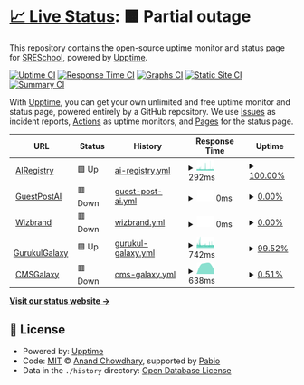 # [📈 Live Status](https://SRESchool.github.io/AllWizbrand-monitor-upptime): <!--live status--> **🟧 Partial outage**

This repository contains the open-source uptime monitor and status page for [SRESchool](https://SRESchool.github.io/AllWizbrand-monitor-upptime), powered by [Upptime](https://github.com/upptime/upptime).

[![Uptime CI](https://github.com/SRESchool/AllWizbrand-monitor-upptime/workflows/Uptime%20CI/badge.svg)](https://github.com/SRESchool/AllWizbrand-monitor-upptime/actions?query=workflow%3A%22Uptime+CI%22)
[![Response Time CI](https://github.com/SRESchool/AllWizbrand-monitor-upptime/workflows/Response%20Time%20CI/badge.svg)](https://github.com/SRESchool/AllWizbrand-monitor-upptime/actions?query=workflow%3A%22Response+Time+CI%22)
[![Graphs CI](https://github.com/SRESchool/AllWizbrand-monitor-upptime/workflows/Graphs%20CI/badge.svg)](https://github.com/SRESchool/AllWizbrand-monitor-upptime/actions?query=workflow%3A%22Graphs+CI%22)
[![Static Site CI](https://github.com/SRESchool/AllWizbrand-monitor-upptime/workflows/Static%20Site%20CI/badge.svg)](https://github.com/SRESchool/AllWizbrand-monitor-upptime/actions?query=workflow%3A%22Static+Site+CI%22)
[![Summary CI](https://github.com/SRESchool/AllWizbrand-monitor-upptime/workflows/Summary%20CI/badge.svg)](https://github.com/SRESchool/AllWizbrand-monitor-upptime/actions?query=workflow%3A%22Summary+CI%22)

With [Upptime](https://upptime.js.org), you can get your own unlimited and free uptime monitor and status page, powered entirely by a GitHub repository. We use [Issues](https://github.com/SRESchool/AllWizbrand-monitor-upptime/issues) as incident reports, [Actions](https://github.com/SRESchool/AllWizbrand-monitor-upptime/actions) as uptime monitors, and [Pages](https://SRESchool.github.io/AllWizbrand-monitor-upptime) for the status page.

<!--start: status pages-->
<!-- This summary is generated by Upptime (https://github.com/upptime/upptime) -->
<!-- Do not edit this manually, your changes will be overwritten -->
<!-- prettier-ignore -->
| URL | Status | History | Response Time | Uptime |
| --- | ------ | ------- | ------------- | ------ |
| <img alt="" src="https://icons.duckduckgo.com/ip3/airegistry.co.ico" height="13"> [AIRegistry](https://airegistry.co) | 🟩 Up | [ai-registry.yml](https://github.com/SRESchool/AllWizbrand-monitor-upptime/commits/HEAD/history/ai-registry.yml) | <details><summary><img alt="Response time graph" src="./graphs/ai-registry/response-time-week.png" height="20"> 292ms</summary><br><a href="https://SRESchool.github.io/AllWizbrand-monitor-upptime/history/ai-registry"><img alt="Response time 292" src="https://img.shields.io/endpoint?url=https%3A%2F%2Fraw.githubusercontent.com%2FSRESchool%2FAllWizbrand-monitor-upptime%2FHEAD%2Fapi%2Fai-registry%2Fresponse-time.json"></a><br><a href="https://SRESchool.github.io/AllWizbrand-monitor-upptime/history/ai-registry"><img alt="24-hour response time 288" src="https://img.shields.io/endpoint?url=https%3A%2F%2Fraw.githubusercontent.com%2FSRESchool%2FAllWizbrand-monitor-upptime%2FHEAD%2Fapi%2Fai-registry%2Fresponse-time-day.json"></a><br><a href="https://SRESchool.github.io/AllWizbrand-monitor-upptime/history/ai-registry"><img alt="7-day response time 292" src="https://img.shields.io/endpoint?url=https%3A%2F%2Fraw.githubusercontent.com%2FSRESchool%2FAllWizbrand-monitor-upptime%2FHEAD%2Fapi%2Fai-registry%2Fresponse-time-week.json"></a><br><a href="https://SRESchool.github.io/AllWizbrand-monitor-upptime/history/ai-registry"><img alt="30-day response time 292" src="https://img.shields.io/endpoint?url=https%3A%2F%2Fraw.githubusercontent.com%2FSRESchool%2FAllWizbrand-monitor-upptime%2FHEAD%2Fapi%2Fai-registry%2Fresponse-time-month.json"></a><br><a href="https://SRESchool.github.io/AllWizbrand-monitor-upptime/history/ai-registry"><img alt="1-year response time 292" src="https://img.shields.io/endpoint?url=https%3A%2F%2Fraw.githubusercontent.com%2FSRESchool%2FAllWizbrand-monitor-upptime%2FHEAD%2Fapi%2Fai-registry%2Fresponse-time-year.json"></a></details> | <details><summary><a href="https://SRESchool.github.io/AllWizbrand-monitor-upptime/history/ai-registry">100.00%</a></summary><a href="https://SRESchool.github.io/AllWizbrand-monitor-upptime/history/ai-registry"><img alt="All-time uptime 100.00%" src="https://img.shields.io/endpoint?url=https%3A%2F%2Fraw.githubusercontent.com%2FSRESchool%2FAllWizbrand-monitor-upptime%2FHEAD%2Fapi%2Fai-registry%2Fuptime.json"></a><br><a href="https://SRESchool.github.io/AllWizbrand-monitor-upptime/history/ai-registry"><img alt="24-hour uptime 100.00%" src="https://img.shields.io/endpoint?url=https%3A%2F%2Fraw.githubusercontent.com%2FSRESchool%2FAllWizbrand-monitor-upptime%2FHEAD%2Fapi%2Fai-registry%2Fuptime-day.json"></a><br><a href="https://SRESchool.github.io/AllWizbrand-monitor-upptime/history/ai-registry"><img alt="7-day uptime 100.00%" src="https://img.shields.io/endpoint?url=https%3A%2F%2Fraw.githubusercontent.com%2FSRESchool%2FAllWizbrand-monitor-upptime%2FHEAD%2Fapi%2Fai-registry%2Fuptime-week.json"></a><br><a href="https://SRESchool.github.io/AllWizbrand-monitor-upptime/history/ai-registry"><img alt="30-day uptime 100.00%" src="https://img.shields.io/endpoint?url=https%3A%2F%2Fraw.githubusercontent.com%2FSRESchool%2FAllWizbrand-monitor-upptime%2FHEAD%2Fapi%2Fai-registry%2Fuptime-month.json"></a><br><a href="https://SRESchool.github.io/AllWizbrand-monitor-upptime/history/ai-registry"><img alt="1-year uptime 100.00%" src="https://img.shields.io/endpoint?url=https%3A%2F%2Fraw.githubusercontent.com%2FSRESchool%2FAllWizbrand-monitor-upptime%2FHEAD%2Fapi%2Fai-registry%2Fuptime-year.json"></a></details>
| <img alt="" src="https://icons.duckduckgo.com/ip3/guestpostai.com.ico" height="13"> [GuestPostAI](https://guestpostai.com) | 🟥 Down | [guest-post-ai.yml](https://github.com/SRESchool/AllWizbrand-monitor-upptime/commits/HEAD/history/guest-post-ai.yml) | <details><summary><img alt="Response time graph" src="./graphs/guest-post-ai/response-time-week.png" height="20"> 0ms</summary><br><a href="https://SRESchool.github.io/AllWizbrand-monitor-upptime/history/guest-post-ai"><img alt="Response time 0" src="https://img.shields.io/endpoint?url=https%3A%2F%2Fraw.githubusercontent.com%2FSRESchool%2FAllWizbrand-monitor-upptime%2FHEAD%2Fapi%2Fguest-post-ai%2Fresponse-time.json"></a><br><a href="https://SRESchool.github.io/AllWizbrand-monitor-upptime/history/guest-post-ai"><img alt="24-hour response time 0" src="https://img.shields.io/endpoint?url=https%3A%2F%2Fraw.githubusercontent.com%2FSRESchool%2FAllWizbrand-monitor-upptime%2FHEAD%2Fapi%2Fguest-post-ai%2Fresponse-time-day.json"></a><br><a href="https://SRESchool.github.io/AllWizbrand-monitor-upptime/history/guest-post-ai"><img alt="7-day response time 0" src="https://img.shields.io/endpoint?url=https%3A%2F%2Fraw.githubusercontent.com%2FSRESchool%2FAllWizbrand-monitor-upptime%2FHEAD%2Fapi%2Fguest-post-ai%2Fresponse-time-week.json"></a><br><a href="https://SRESchool.github.io/AllWizbrand-monitor-upptime/history/guest-post-ai"><img alt="30-day response time 0" src="https://img.shields.io/endpoint?url=https%3A%2F%2Fraw.githubusercontent.com%2FSRESchool%2FAllWizbrand-monitor-upptime%2FHEAD%2Fapi%2Fguest-post-ai%2Fresponse-time-month.json"></a><br><a href="https://SRESchool.github.io/AllWizbrand-monitor-upptime/history/guest-post-ai"><img alt="1-year response time 0" src="https://img.shields.io/endpoint?url=https%3A%2F%2Fraw.githubusercontent.com%2FSRESchool%2FAllWizbrand-monitor-upptime%2FHEAD%2Fapi%2Fguest-post-ai%2Fresponse-time-year.json"></a></details> | <details><summary><a href="https://SRESchool.github.io/AllWizbrand-monitor-upptime/history/guest-post-ai">0.00%</a></summary><a href="https://SRESchool.github.io/AllWizbrand-monitor-upptime/history/guest-post-ai"><img alt="All-time uptime 0.00%" src="https://img.shields.io/endpoint?url=https%3A%2F%2Fraw.githubusercontent.com%2FSRESchool%2FAllWizbrand-monitor-upptime%2FHEAD%2Fapi%2Fguest-post-ai%2Fuptime.json"></a><br><a href="https://SRESchool.github.io/AllWizbrand-monitor-upptime/history/guest-post-ai"><img alt="24-hour uptime 0.00%" src="https://img.shields.io/endpoint?url=https%3A%2F%2Fraw.githubusercontent.com%2FSRESchool%2FAllWizbrand-monitor-upptime%2FHEAD%2Fapi%2Fguest-post-ai%2Fuptime-day.json"></a><br><a href="https://SRESchool.github.io/AllWizbrand-monitor-upptime/history/guest-post-ai"><img alt="7-day uptime 0.00%" src="https://img.shields.io/endpoint?url=https%3A%2F%2Fraw.githubusercontent.com%2FSRESchool%2FAllWizbrand-monitor-upptime%2FHEAD%2Fapi%2Fguest-post-ai%2Fuptime-week.json"></a><br><a href="https://SRESchool.github.io/AllWizbrand-monitor-upptime/history/guest-post-ai"><img alt="30-day uptime 0.00%" src="https://img.shields.io/endpoint?url=https%3A%2F%2Fraw.githubusercontent.com%2FSRESchool%2FAllWizbrand-monitor-upptime%2FHEAD%2Fapi%2Fguest-post-ai%2Fuptime-month.json"></a><br><a href="https://SRESchool.github.io/AllWizbrand-monitor-upptime/history/guest-post-ai"><img alt="1-year uptime 0.00%" src="https://img.shields.io/endpoint?url=https%3A%2F%2Fraw.githubusercontent.com%2FSRESchool%2FAllWizbrand-monitor-upptime%2FHEAD%2Fapi%2Fguest-post-ai%2Fuptime-year.json"></a></details>
| <img alt="" src="https://icons.duckduckgo.com/ip3/wizbrand.com.ico" height="13"> [Wizbrand](https://wizbrand.com) | 🟥 Down | [wizbrand.yml](https://github.com/SRESchool/AllWizbrand-monitor-upptime/commits/HEAD/history/wizbrand.yml) | <details><summary><img alt="Response time graph" src="./graphs/wizbrand/response-time-week.png" height="20"> 0ms</summary><br><a href="https://SRESchool.github.io/AllWizbrand-monitor-upptime/history/wizbrand"><img alt="Response time 0" src="https://img.shields.io/endpoint?url=https%3A%2F%2Fraw.githubusercontent.com%2FSRESchool%2FAllWizbrand-monitor-upptime%2FHEAD%2Fapi%2Fwizbrand%2Fresponse-time.json"></a><br><a href="https://SRESchool.github.io/AllWizbrand-monitor-upptime/history/wizbrand"><img alt="24-hour response time 0" src="https://img.shields.io/endpoint?url=https%3A%2F%2Fraw.githubusercontent.com%2FSRESchool%2FAllWizbrand-monitor-upptime%2FHEAD%2Fapi%2Fwizbrand%2Fresponse-time-day.json"></a><br><a href="https://SRESchool.github.io/AllWizbrand-monitor-upptime/history/wizbrand"><img alt="7-day response time 0" src="https://img.shields.io/endpoint?url=https%3A%2F%2Fraw.githubusercontent.com%2FSRESchool%2FAllWizbrand-monitor-upptime%2FHEAD%2Fapi%2Fwizbrand%2Fresponse-time-week.json"></a><br><a href="https://SRESchool.github.io/AllWizbrand-monitor-upptime/history/wizbrand"><img alt="30-day response time 0" src="https://img.shields.io/endpoint?url=https%3A%2F%2Fraw.githubusercontent.com%2FSRESchool%2FAllWizbrand-monitor-upptime%2FHEAD%2Fapi%2Fwizbrand%2Fresponse-time-month.json"></a><br><a href="https://SRESchool.github.io/AllWizbrand-monitor-upptime/history/wizbrand"><img alt="1-year response time 0" src="https://img.shields.io/endpoint?url=https%3A%2F%2Fraw.githubusercontent.com%2FSRESchool%2FAllWizbrand-monitor-upptime%2FHEAD%2Fapi%2Fwizbrand%2Fresponse-time-year.json"></a></details> | <details><summary><a href="https://SRESchool.github.io/AllWizbrand-monitor-upptime/history/wizbrand">0.00%</a></summary><a href="https://SRESchool.github.io/AllWizbrand-monitor-upptime/history/wizbrand"><img alt="All-time uptime 0.00%" src="https://img.shields.io/endpoint?url=https%3A%2F%2Fraw.githubusercontent.com%2FSRESchool%2FAllWizbrand-monitor-upptime%2FHEAD%2Fapi%2Fwizbrand%2Fuptime.json"></a><br><a href="https://SRESchool.github.io/AllWizbrand-monitor-upptime/history/wizbrand"><img alt="24-hour uptime 0.00%" src="https://img.shields.io/endpoint?url=https%3A%2F%2Fraw.githubusercontent.com%2FSRESchool%2FAllWizbrand-monitor-upptime%2FHEAD%2Fapi%2Fwizbrand%2Fuptime-day.json"></a><br><a href="https://SRESchool.github.io/AllWizbrand-monitor-upptime/history/wizbrand"><img alt="7-day uptime 0.00%" src="https://img.shields.io/endpoint?url=https%3A%2F%2Fraw.githubusercontent.com%2FSRESchool%2FAllWizbrand-monitor-upptime%2FHEAD%2Fapi%2Fwizbrand%2Fuptime-week.json"></a><br><a href="https://SRESchool.github.io/AllWizbrand-monitor-upptime/history/wizbrand"><img alt="30-day uptime 0.00%" src="https://img.shields.io/endpoint?url=https%3A%2F%2Fraw.githubusercontent.com%2FSRESchool%2FAllWizbrand-monitor-upptime%2FHEAD%2Fapi%2Fwizbrand%2Fuptime-month.json"></a><br><a href="https://SRESchool.github.io/AllWizbrand-monitor-upptime/history/wizbrand"><img alt="1-year uptime 0.00%" src="https://img.shields.io/endpoint?url=https%3A%2F%2Fraw.githubusercontent.com%2FSRESchool%2FAllWizbrand-monitor-upptime%2FHEAD%2Fapi%2Fwizbrand%2Fuptime-year.json"></a></details>
| <img alt="" src="https://icons.duckduckgo.com/ip3/gurukulgalaxy.com.ico" height="13"> [GurukulGalaxy](https://gurukulgalaxy.com) | 🟩 Up | [gurukul-galaxy.yml](https://github.com/SRESchool/AllWizbrand-monitor-upptime/commits/HEAD/history/gurukul-galaxy.yml) | <details><summary><img alt="Response time graph" src="./graphs/gurukul-galaxy/response-time-week.png" height="20"> 742ms</summary><br><a href="https://SRESchool.github.io/AllWizbrand-monitor-upptime/history/gurukul-galaxy"><img alt="Response time 742" src="https://img.shields.io/endpoint?url=https%3A%2F%2Fraw.githubusercontent.com%2FSRESchool%2FAllWizbrand-monitor-upptime%2FHEAD%2Fapi%2Fgurukul-galaxy%2Fresponse-time.json"></a><br><a href="https://SRESchool.github.io/AllWizbrand-monitor-upptime/history/gurukul-galaxy"><img alt="24-hour response time 713" src="https://img.shields.io/endpoint?url=https%3A%2F%2Fraw.githubusercontent.com%2FSRESchool%2FAllWizbrand-monitor-upptime%2FHEAD%2Fapi%2Fgurukul-galaxy%2Fresponse-time-day.json"></a><br><a href="https://SRESchool.github.io/AllWizbrand-monitor-upptime/history/gurukul-galaxy"><img alt="7-day response time 742" src="https://img.shields.io/endpoint?url=https%3A%2F%2Fraw.githubusercontent.com%2FSRESchool%2FAllWizbrand-monitor-upptime%2FHEAD%2Fapi%2Fgurukul-galaxy%2Fresponse-time-week.json"></a><br><a href="https://SRESchool.github.io/AllWizbrand-monitor-upptime/history/gurukul-galaxy"><img alt="30-day response time 742" src="https://img.shields.io/endpoint?url=https%3A%2F%2Fraw.githubusercontent.com%2FSRESchool%2FAllWizbrand-monitor-upptime%2FHEAD%2Fapi%2Fgurukul-galaxy%2Fresponse-time-month.json"></a><br><a href="https://SRESchool.github.io/AllWizbrand-monitor-upptime/history/gurukul-galaxy"><img alt="1-year response time 742" src="https://img.shields.io/endpoint?url=https%3A%2F%2Fraw.githubusercontent.com%2FSRESchool%2FAllWizbrand-monitor-upptime%2FHEAD%2Fapi%2Fgurukul-galaxy%2Fresponse-time-year.json"></a></details> | <details><summary><a href="https://SRESchool.github.io/AllWizbrand-monitor-upptime/history/gurukul-galaxy">99.52%</a></summary><a href="https://SRESchool.github.io/AllWizbrand-monitor-upptime/history/gurukul-galaxy"><img alt="All-time uptime 99.52%" src="https://img.shields.io/endpoint?url=https%3A%2F%2Fraw.githubusercontent.com%2FSRESchool%2FAllWizbrand-monitor-upptime%2FHEAD%2Fapi%2Fgurukul-galaxy%2Fuptime.json"></a><br><a href="https://SRESchool.github.io/AllWizbrand-monitor-upptime/history/gurukul-galaxy"><img alt="24-hour uptime 100.00%" src="https://img.shields.io/endpoint?url=https%3A%2F%2Fraw.githubusercontent.com%2FSRESchool%2FAllWizbrand-monitor-upptime%2FHEAD%2Fapi%2Fgurukul-galaxy%2Fuptime-day.json"></a><br><a href="https://SRESchool.github.io/AllWizbrand-monitor-upptime/history/gurukul-galaxy"><img alt="7-day uptime 99.52%" src="https://img.shields.io/endpoint?url=https%3A%2F%2Fraw.githubusercontent.com%2FSRESchool%2FAllWizbrand-monitor-upptime%2FHEAD%2Fapi%2Fgurukul-galaxy%2Fuptime-week.json"></a><br><a href="https://SRESchool.github.io/AllWizbrand-monitor-upptime/history/gurukul-galaxy"><img alt="30-day uptime 99.52%" src="https://img.shields.io/endpoint?url=https%3A%2F%2Fraw.githubusercontent.com%2FSRESchool%2FAllWizbrand-monitor-upptime%2FHEAD%2Fapi%2Fgurukul-galaxy%2Fuptime-month.json"></a><br><a href="https://SRESchool.github.io/AllWizbrand-monitor-upptime/history/gurukul-galaxy"><img alt="1-year uptime 99.52%" src="https://img.shields.io/endpoint?url=https%3A%2F%2Fraw.githubusercontent.com%2FSRESchool%2FAllWizbrand-monitor-upptime%2FHEAD%2Fapi%2Fgurukul-galaxy%2Fuptime-year.json"></a></details>
| <img alt="" src="https://icons.duckduckgo.com/ip3/cmsgalaxy.com.ico" height="13"> [CMSGalaxy](https://cmsgalaxy.com) | 🟥 Down | [cms-galaxy.yml](https://github.com/SRESchool/AllWizbrand-monitor-upptime/commits/HEAD/history/cms-galaxy.yml) | <details><summary><img alt="Response time graph" src="./graphs/cms-galaxy/response-time-week.png" height="20"> 638ms</summary><br><a href="https://SRESchool.github.io/AllWizbrand-monitor-upptime/history/cms-galaxy"><img alt="Response time 638" src="https://img.shields.io/endpoint?url=https%3A%2F%2Fraw.githubusercontent.com%2FSRESchool%2FAllWizbrand-monitor-upptime%2FHEAD%2Fapi%2Fcms-galaxy%2Fresponse-time.json"></a><br><a href="https://SRESchool.github.io/AllWizbrand-monitor-upptime/history/cms-galaxy"><img alt="24-hour response time 0" src="https://img.shields.io/endpoint?url=https%3A%2F%2Fraw.githubusercontent.com%2FSRESchool%2FAllWizbrand-monitor-upptime%2FHEAD%2Fapi%2Fcms-galaxy%2Fresponse-time-day.json"></a><br><a href="https://SRESchool.github.io/AllWizbrand-monitor-upptime/history/cms-galaxy"><img alt="7-day response time 638" src="https://img.shields.io/endpoint?url=https%3A%2F%2Fraw.githubusercontent.com%2FSRESchool%2FAllWizbrand-monitor-upptime%2FHEAD%2Fapi%2Fcms-galaxy%2Fresponse-time-week.json"></a><br><a href="https://SRESchool.github.io/AllWizbrand-monitor-upptime/history/cms-galaxy"><img alt="30-day response time 638" src="https://img.shields.io/endpoint?url=https%3A%2F%2Fraw.githubusercontent.com%2FSRESchool%2FAllWizbrand-monitor-upptime%2FHEAD%2Fapi%2Fcms-galaxy%2Fresponse-time-month.json"></a><br><a href="https://SRESchool.github.io/AllWizbrand-monitor-upptime/history/cms-galaxy"><img alt="1-year response time 638" src="https://img.shields.io/endpoint?url=https%3A%2F%2Fraw.githubusercontent.com%2FSRESchool%2FAllWizbrand-monitor-upptime%2FHEAD%2Fapi%2Fcms-galaxy%2Fresponse-time-year.json"></a></details> | <details><summary><a href="https://SRESchool.github.io/AllWizbrand-monitor-upptime/history/cms-galaxy">0.51%</a></summary><a href="https://SRESchool.github.io/AllWizbrand-monitor-upptime/history/cms-galaxy"><img alt="All-time uptime 0.51%" src="https://img.shields.io/endpoint?url=https%3A%2F%2Fraw.githubusercontent.com%2FSRESchool%2FAllWizbrand-monitor-upptime%2FHEAD%2Fapi%2Fcms-galaxy%2Fuptime.json"></a><br><a href="https://SRESchool.github.io/AllWizbrand-monitor-upptime/history/cms-galaxy"><img alt="24-hour uptime 0.00%" src="https://img.shields.io/endpoint?url=https%3A%2F%2Fraw.githubusercontent.com%2FSRESchool%2FAllWizbrand-monitor-upptime%2FHEAD%2Fapi%2Fcms-galaxy%2Fuptime-day.json"></a><br><a href="https://SRESchool.github.io/AllWizbrand-monitor-upptime/history/cms-galaxy"><img alt="7-day uptime 0.51%" src="https://img.shields.io/endpoint?url=https%3A%2F%2Fraw.githubusercontent.com%2FSRESchool%2FAllWizbrand-monitor-upptime%2FHEAD%2Fapi%2Fcms-galaxy%2Fuptime-week.json"></a><br><a href="https://SRESchool.github.io/AllWizbrand-monitor-upptime/history/cms-galaxy"><img alt="30-day uptime 0.51%" src="https://img.shields.io/endpoint?url=https%3A%2F%2Fraw.githubusercontent.com%2FSRESchool%2FAllWizbrand-monitor-upptime%2FHEAD%2Fapi%2Fcms-galaxy%2Fuptime-month.json"></a><br><a href="https://SRESchool.github.io/AllWizbrand-monitor-upptime/history/cms-galaxy"><img alt="1-year uptime 0.51%" src="https://img.shields.io/endpoint?url=https%3A%2F%2Fraw.githubusercontent.com%2FSRESchool%2FAllWizbrand-monitor-upptime%2FHEAD%2Fapi%2Fcms-galaxy%2Fuptime-year.json"></a></details>

<!--end: status pages-->

[**Visit our status website →**](https://SRESchool.github.io/AllWizbrand-monitor-upptime)

## 📄 License

- Powered by: [Upptime](https://github.com/upptime/upptime)
- Code: [MIT](./LICENSE) © [Anand Chowdhary](https://anandchowdhary.com), supported by [Pabio](https://pabio.com)
- Data in the `./history` directory: [Open Database License](https://opendatacommons.org/licenses/odbl/1-0/)
